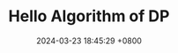 ---
layout: book
title:  "Hello Algorithm of DP"
date:   2024-03-23 18:45:29 +0800
categories: DP
---